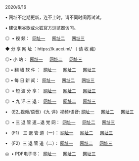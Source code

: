 <p>2020/6/16
<p>• 网址不定期更新，连不上时，请不同时间再试试。
<p>• 建议用谷歌或火狐官方浏览器访问。
<p>◎  • 视 频： 
<a href="http://gci.shirokuriwaki.com/" target="_blank">网址一</a> 　 
<a href="http://gsq.shirokuriwaki.com/" target="_blank">网址二</a> 　 
<a href="http://gog.shirokuriwaki.com/b.html" target="_blank">网址三</a>
<p>◆ 分 享 网 址 ：https://k.acci.ml/  （ 请 收 藏） </p>

<p>◎•  小 站：  
<a href="http://gci.shirokuriwaki.com/f.html" target="_blank">网址一</a> 　 
<a href="http://gsq.shirokuriwaki.com/h.html" target="_blank">网址二</a> 　 
<a href="http://gog.shirokuriwaki.com/k/" target="_blank">网址三</a></p><p>

<p>◎  • 翻 墙 软 件 ：  
<a href="http://gci.shirokuriwaki.com/ff/" target="_blank">网址一</a> 　 
<a href="http://gsq.shirokuriwaki.com/s/read/a1_nd.html" target="_blank">网址二</a> 　 
<a href="http://gog.shirokuriwaki.com/ff/index.html" target="_blank">网址三</a></p>
<p>◎  • 每 日 新 闻：  
<a href="http://gci.shirokuriwaki.com/day/" target="_blank">网址一</a> 　 
<a href="http://gsq.shirokuriwaki.com/day/" target="_blank">网址二</a> 　 
<a href="http://gog.shirokuriwaki.com/day/index.html" target="_blank">网址三</a></p>
<p>◎   • 短 波 分 享：  
<a href="http://gci.shirokuriwaki.com/h/" target="_blank">网址一</a> 　 
<a href="http://gsq.shirokuriwaki.com/h/" target="_blank">网址二</a> 　 
<a href="http://gog.shirokuriwaki.com/h/index.html" target="_blank">网址三</a></p>
<p>◎   • 九 评.三 退：  
<a href="http://gci.shirokuriwaki.com/t/" target="_blank">网址一</a> 　 
<a href="http://gsq.shirokuriwaki.com/v2/index.html" target="_blank">网址二</a> 　 
<a href="http://gog.shirokuriwaki.com/tt/index.html" target="_blank">网址三</a> 　</p>
<p>  • （E2_视频/语音）《九 评》视频/语音: 
<a href="http://gci.shirokuriwaki.com/7738.html" target="_blank">网址一</a> 　 
<a href="http://gsq.shirokuriwaki.com/7614.html" target="_blank">网址二</a> 　 
<a href="http://gog.shirokuriwaki.com/7633.html" target="_blank">网址三</a></p>
<p>◎   • 三 退 管 道...退 党 网：  
<a href="http://gci.shirokuriwaki.com/go/td1.html" target="_blank">网址一</a> 　 
<a href="http://gsq.shirokuriwaki.com/go/td2.html" target="_blank">网址二</a> 　 
<a href="http://gog.shirokuriwaki.com/go/td3.html" target="_blank">网址三</a></p>
<p>  • （F1） 三 退 管 道（一）： 
<a href="http://gci.shirokuriwaki.com/dd/" target="_blank">网址一</a> 　 
<a href="http://gsq.shirokuriwaki.com/s/read/a1_tdx.html" target="_blank">网址二</a> 　 
<a href="http://gog.shirokuriwaki.com/dd/" target="_blank">网址三</a></p>
<p>  • （F2）三 退 管 道（二）： 
<a href="http://gsq.shirokuriwaki.com/d/" target="_blank">网址一</a> 　 
<a href="http://gci.shirokuriwaki.com/d/index.html" target="_blank">网址二</a> 　 
<a href="http://gog.shirokuriwaki.com/d/" target="_blank">网址三</a></p>
<p>◎   • PDF电子书：  
<a href="http://gci.shirokuriwaki.com/p/" target="_blank">网址一</a> 　 
<a href="http://gsq.shirokuriwaki.com/p/index.html" target="_blank">网址二</a> 　 
<a href="http://gog.shirokuriwaki.com/p/" target="_blank">网址三</a></p>
